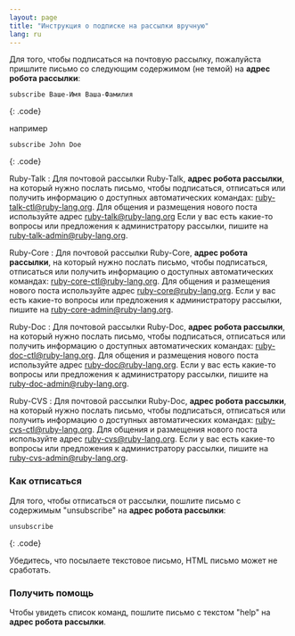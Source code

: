 ```yaml
---
layout: page
title: "Инструкция о подписке на рассылки вручную"
lang: ru
---
```


Для того, чтобы подписаться на почтовую рассылку, пожалуйста пришлите
письмо со следующим содержимом (не темой) на **адрес робота рассылки**:

    subscribe Ваше-Имя Ваша-Фамилия
{: .code}

например

    subscribe John Doe
{: .code}

Ruby-Talk
: Для почтовой рассылки Ruby-Talk, **адрес робота рассылки**, на который нужно послать письмо,
  чтобы подписаться, отписаться или получить информацию о доступных автоматических командах:
  [ruby-talk-ctl@ruby-lang.org](mailto:ruby-talk-ctl@ruby-lang.org).
  Для общения и размещения нового поста используйте адрес [ruby-talk@ruby-lang.org](mailto:ruby-talk@ruby-lang.org)
  Если у вас есть какие-то вопросы или предложения к администратору
  рассылки, пишите на [ruby-talk-admin@ruby-lang.org](mailto:ruby-talk-admin@ruby-lang.org).

Ruby-Core
: Для почтовой рассылки Ruby-Core, **адрес робота рассылки**, на который нужно послать письмо,
  чтобы подписаться, отписаться или получить информацию о доступных автоматических командах:
  [ruby-core-ctl@ruby-lang.org](mailto:ruby-core-ctl@ruby-lang.org).
  Для общения и размещения нового поста используйте адрес [ruby-core@ruby-lang.org](mailto:ruby-core@ruby-lang.org).
  Если у вас есть какие-то вопросы или предложения к администратору
  рассылки, пишите на [ruby-core-admin@ruby-lang.org](mailto:ruby-core-admin@ruby-lang.org).

Ruby-Doc
: Для почтовой рассылки Ruby-Doc, **адрес робота рассылки**, на который нужно послать письмо,
  чтобы подписаться, отписаться или получить информацию о доступных автоматических командах:
  [ruby-doc-ctl@ruby-lang.org](mailto:ruby-doc-ctl@ruby-lang.org).
  Для общения и размещения нового поста используйте адрес [ruby-doc@ruby-lang.org](mailto:ruby-doc@ruby-lang.org).
  Если у вас есть какие-то вопросы или предложения к администратору
  рассылки, пишите на [ruby-doc-admin@ruby-lang.org](mailto:ruby-doc-admin@ruby-lang.org).

Ruby-CVS
: Для почтовой рассылки Ruby-Doc, **адрес робота рассылки**, на который нужно послать письмо,
  чтобы подписаться, отписаться или получить информацию о доступных автоматических командах:
  [ruby-cvs-ctl@ruby-lang.org](mailto:ruby-cvs-ctl@ruby-lang.org).
  Для общения и размещения нового поста используйте адрес [ruby-cvs@ruby-lang.org](mailto:ruby-cvs@ruby-lang.org).
  Если у вас есть какие-то вопросы или предложения к администратору
  рассылки, пишите на [ruby-cvs-admin@ruby-lang.org](mailto:ruby-cvs-admin@ruby-lang.org).

### Как отписаться

Для того, чтобы отписаться от рассылки, пошлите письмо с содержимым
"unsubscribe" на **адрес робота рассылки**:

    unsubscribe
{: .code}

Убедитесь, что посылаете текстовое письмо, HTML письмо может не
сработать.

### Получить помощь

Чтобы увидеть список команд, пошлите письмо с текстом "help" на **адрес
робота рассылки**.

